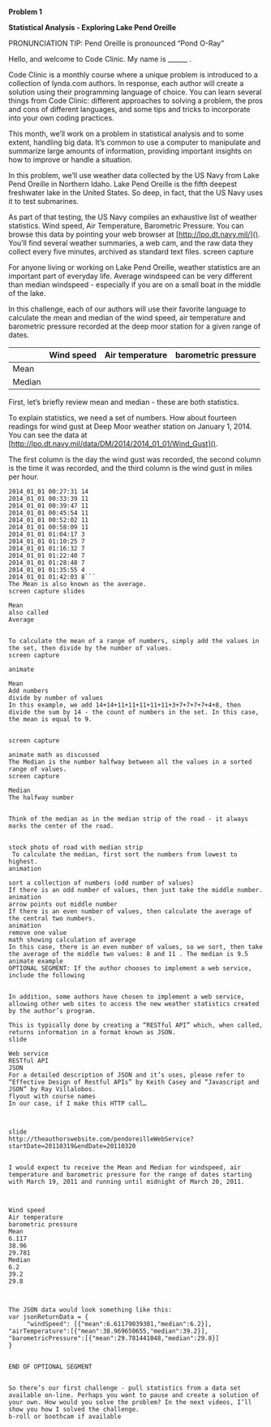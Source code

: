 
**Problem 1**

**Statistical Analysis - Exploring Lake Pend Oreille**

PRONUNCIATION TIP: Pend Oreille is pronounced “Pond O-Ray”

Hello, and welcome to Code Clinic. My name is ______ .

Code Clinic is a monthly course where a unique problem is introduced to a collection of lynda.com authors. In response, each author will create a solution using their programming language of choice. You can learn several things from Code Clinic: different approaches to solving a problem, the pros and cons of different languages, and some tips and tricks to incorporate into your own coding practices.

This month, we’ll work on a problem in statistical analysis and to some extent, handling big data. It’s common to use a computer to manipulate and summarize large amounts of information, providing important insights on how to improve or handle a situation.

In this problem, we’ll use weather data collected by the US Navy from Lake Pend Oreille in Northern Idaho. Lake Pend Oreille is  the fifth deepest freshwater lake in the United States. So deep, in fact, that the US Navy uses it to test submarines. 

As part of that testing, the US Navy compiles an exhaustive list of weather statistics. Wind speed, Air Temperature, Barometric Pressure. 
You can browse this data by pointing your web browser at [http://lpo.dt.navy.mil/](). You’ll find several weather summaries, a web cam, and the raw data they collect every five minutes, archived as standard text files.
screen capture

For anyone living or working on Lake Pend Oreille, weather statistics are an important part of everyday life. Average windspeed can be very different than median windspeed - especially if you are on a small boat in the middle of the lake.

In this challenge, each of our authors will use their favorite language to calculate the mean and median of the wind speed, air temperature and barometric pressure recorded at the deep moor station for a given range of dates. 

| | Wind speed | Air temperature | barometric pressure |
|----|-----|----|----|
| Mean |
| Median |


First, let’s briefly review mean and median - these are both statistics. 

To explain statistics, we need a set of numbers. How about fourteen readings for wind gust at Deep Moor weather station on January 1, 2014. You can see the data at [http://lpo.dt.navy.mil/data/DM/2014/2014_01_01/Wind_Gust]().

The first column is the day the wind gust was recorded, the second column is the time it was recorded, and the third column is the wind gust in miles per hour.

```2014_01_01 00:21:24 14
2014_01_01 00:27:31 14
2014_01_01 00:33:39 11
2014_01_01 00:39:47 11
2014_01_01 00:45:54 11
2014_01_01 00:52:02 11
2014_01_01 00:58:09 11
2014_01_01 01:04:17 3
2014_01_01 01:10:25 7
2014_01_01 01:16:32 7
2014_01_01 01:22:40 7
2014_01_01 01:28:48 7
2014_01_01 01:35:55 4
2014_01_01 01:42:03 8```
The Mean is also known as the average. 
screen capture slides

Mean
also called 
Average


To calculate the mean of a range of numbers, simply add the values in the set, then divide by the number of values.
screen capture

animate 

Mean
Add numbers
divide by number of values
In this example, we add 14+14+11+11+11+11+11+3+7+7+7+7+4+8, then divide the sum by 14 - the count of numbers in the set. In this case, the mean is equal to 9.


screen capture

animate math as discussed
The Median is the number halfway between all the values in a sorted range of values. 
screen capture

Median
The halfway number


Think of the median as in the median strip of the road - it always marks the center of the road.


stock photo of road with median strip
 To calculate the median, first sort the numbers from lowest to highest. 
animation

sort a collection of numbers (odd number of values)
If there is an odd number of values, then just take the middle number.
animation
arrow points out middle number
If there is an even number of values, then calculate the average of the central two numbers.
animation
remove one value
math showing calculation of average
In this case, there is an even number of values, so we sort, then take the average of the middle two values: 8 and 11 . The median is 9.5
animate example
OPTIONAL SEGMENT: If the author chooses to implement a web service, include the following


In addition, some authors have chosen to implement a web service, allowing other web sites to access the new weather statistics created by the author’s program.

This is typically done by creating a “RESTful API” which, when called, returns information in a format known as JSON.
slide

Web service
RESTful API
JSON
For a detailed description of JSON and it’s uses, please refer to “Effective Design of Restful APIs” by Keith Casey and “Javascript and JSON” by Ray Villalobos. 
flyout with course names
In our case, if I make this HTTP call…



slide
http://theauthorswebsite.com/pendoreilleWebService?startDate=20110319&endDate=20110320


I would expect to receive the Mean and Median for windspeed, air temperature and barometric pressure for the range of dates starting with March 19, 2011 and running until midnight of March 20, 2011. 



Wind speed
Air temperature
barometric pressure
Mean
6.117
38.96
29.781
Median
6.2
39.2
29.8



The JSON data would look something like this:
var jsonReturnData = {
     "windSpeed": [{"mean":6.61179039301,"median":6.2}],
"airTemperature":[{"mean":38.969650655,"median":39.2}],
"barometricPressure":[{"mean":29.781441048,"median":29.8}]
}


END OF OPTIONAL SEGMENT


So there’s our first challenge - pull statistics from a data set available on-line. Perhaps you want to pause and create a solution of your own. How would you solve the problem? In the next videos, I’ll show you how I solved the challenge.
b-roll or boothcam if available


